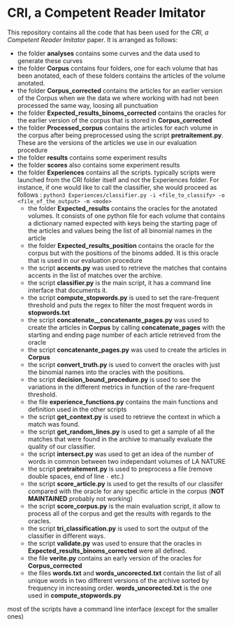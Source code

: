 # CRI, a Competent Reader Imitator

This repository contains all the code that has been used for the *CRI, a Competent Reader Imitator* paper.
It is arranged as follows:
+   the folder **analyses** contains some curves and the data used to generate these curves
+   the folder **Corpus** contains four folders, one for each volume that has been anotated,
    each of these folders contains the articles of the volume anotated.
+   the folder **Corpus_corrected** contains the articles for an earlier version of the Corpus when we
    the data we where working with had not been processed the same way, loosing all punctuation
+   the folder **Expected_results_binoms_corrected** contains the oracles for the earlier version of the corpus
    that is stored in **Corpus_corrected**
+   the folder **Processed_corpus**  contains the articles for each volume in the corpus after being preprocessed
    using the script **pretraitement.py**. These are the versions of the articles we use in our evaluation procedure
+   the folder **results** contains some experiment results
+   the folder **scores** also contains some experiment results
+   the folder **Experiences** contains all the scripts. typically scripts were launched from the CRI folder itself and not the Experiences folder.
For instance, if one would like to call the classifier, she would proceed as follows : `python3 Experiences/classifier.py -i <file_to_classify> -o <file_of_the_output> -m <mode>`
    -   the folder **Expected_results** contains the oracles for the anotated volumes. It consists of one
    python file for each volume that contains a dictionary named expected with keys
    being the starting page of the articles and values being the list of all binomial names in the article
    -   the folder **Expected_results_position** contains the oracle for the corpus but with the positions of the binoms
    added. It is this oracle that is used in our evaluation procedure
    -   the script **accents.py** was used to retrieve the matches that contains accents in the list of matches over the
    archive.
    -   the script **classifier.py** is the main script, it has a command line interface that documents it.
    -   the script **compute_stopwords.py** is used to set the rare-frequent threshold and puts the regex to filter
    the most frequent words in **stopwords.txt**
    -   the script **concatenate__concatenante_pages.py** was used to create the articles in **Corpus**
    by calling **concatenate_pages** with the starting and ending page number of each article retrieved from the oracle
    -   the script **concatenante_pages.py** was used to create the articles in **Corpus**
    -   the script **convert_truth.py** is used to convert the oracles with just the binomial names into the oracles
    with the positions.
    -   the script **decision_bound_procedure.py** is used to see the variations in the different metrics in function
    of the rare-frequent threshold.
    -   the file **experience_functions.py** contains the main functions and definition used in the other scripts
    -   the script **get_context.py** is used to retrieve the context in which a match was found.
    -   the script **get_random_lines.py** is used to get a sample of all the matches that were found in the archive
    to manually evaluate the quality of our classifier.
    -   the script **intersect.py** was used to get an idea of the number of words in common between
    two independant volumes of LA NATURE
    -   the script **pretraitement.py** is used to preprocess a file (remove double spaces, end of line `-` etc.)
    -   the script **score_article.py** is used to get the results of our classifer compared with the oracle for any
    specific article in the corpus (**NOT MAINTAINED** probably not working)
    -   the script **score_corpus.py** is the main evaluation script, it allow to process all of the corpus and get the
    results with regards to the oracles.
    -   the script **tri_classification.py** is used to sort the output of the classifier in different ways.
    -   the script **validate.py** was used to ensure that the oracles in **Expected_results_binoms_corrected** were
    all defined.
    -   the file **verite.py** contains an early version of the oracles for **Corpus_corrected**
    -   the files **words.txt** and **words_uncorected.txt** contain the list of all unique words in two different
    versions of the archive sorted by frequency in increasing order. **words_uncorected.txt** is the one used in
    **compute_stopwords.py**


most of the scripts have a command line interface (except for the smaller ones)
